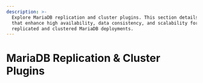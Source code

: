 ```yaml
---
description: >-
  Explore MariaDB replication and cluster plugins. This section details plugins
  that enhance high availability, data consistency, and scalability for
  replicated and clustered MariaDB deployments.
---
```


# MariaDB Replication & Cluster Plugins

